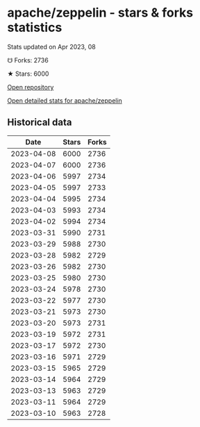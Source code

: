# apache/zeppelin - stars & forks statistics

Stats updated on Apr 2023, 08

☋ Forks: 2736

★ Stars: 6000

[Open repository](https://github.com/apache/zeppelin)

[Open detailed stats for apache/zeppelin](https://reviewgithub.com/rep/apache/zeppelin)

## Historical data
| Date | Stars | Forks |
|------|-------|-------|
| 2023-04-08 | 6000 | 2736 | 
| 2023-04-07 | 6000 | 2736 | 
| 2023-04-06 | 5997 | 2734 | 
| 2023-04-05 | 5997 | 2733 | 
| 2023-04-04 | 5995 | 2734 | 
| 2023-04-03 | 5993 | 2734 | 
| 2023-04-02 | 5994 | 2734 | 
| 2023-03-31 | 5990 | 2731 | 
| 2023-03-29 | 5988 | 2730 | 
| 2023-03-28 | 5982 | 2729 | 
| 2023-03-26 | 5982 | 2730 | 
| 2023-03-25 | 5980 | 2730 | 
| 2023-03-24 | 5978 | 2730 | 
| 2023-03-22 | 5977 | 2730 | 
| 2023-03-21 | 5973 | 2730 | 
| 2023-03-20 | 5973 | 2731 | 
| 2023-03-19 | 5972 | 2731 | 
| 2023-03-17 | 5972 | 2730 | 
| 2023-03-16 | 5971 | 2729 | 
| 2023-03-15 | 5965 | 2729 | 
| 2023-03-14 | 5964 | 2729 | 
| 2023-03-13 | 5963 | 2729 | 
| 2023-03-11 | 5964 | 2729 | 
| 2023-03-10 | 5963 | 2728 | 

